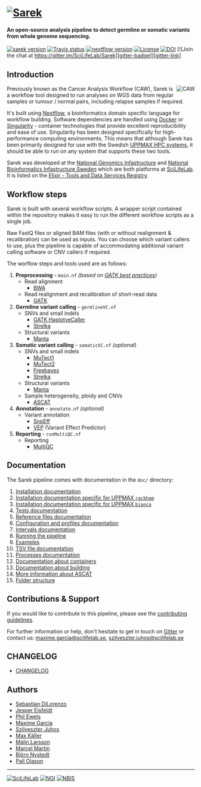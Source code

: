# [![Sarek](https://raw.githubusercontent.com/SciLifeLab/Sarek/master/doc/images/Sarek_logo.png "Sarek")](http://opensource.scilifelab.se/projects/sarek/)

#### An open-source analysis pipeline to detect germline or somatic variants from whole genome sequencing.

[![sarek version][version-badge]][version-link]
[![Travis status][travis-badge]][travis-link]
[![nextflow version][nextflow-badge]][nextflow-link]
[![License][license-badge]][license-link]
[![DOI][zenodo-badge]][zenodo-link]
[![Join the chat at https://gitter.im/SciLifeLab/Sarek][gitter-badge]][gitter-link]

## Introduction

<img align="right" title="CAW" src="https://raw.githubusercontent.com/SciLifeLab/Sarek/master/doc/images/CAW_logo.png">

Previously known as the Cancer Analysis Workflow (CAW), Sarek is a workflow tool designed to run analyses on WGS data from regular samples or tumour / normal pairs, including relapse samples if required.

It's built using [Nextflow][nextflow-link], a bioinformatics domain specific language for workflow building. Software dependencies are handled using [Docker](https://www.docker.com) or [Singularity](http://singularity.lbl.gov) - container technologies that provide excellent reproducibility and ease of use. Singularity has been designed specifically for high-performance computing environments. This means that although Sarek has been primarily designed for use with the Swedish [UPPMAX HPC systems](https://www.uppmax.uu.se), it should be able to run on any system that supports these two tools.

Sarek was developed at the [National Genomics Infastructure][ngi-link] and [National Bioinformatics Infastructure Sweden][nbis-link] which are both platforms at [SciLifeLab][scilifelab-link]. It is listed on the [Elixir - Tools and Data Services Registry](https://bio.tools/Sarek).

## Workflow steps

Sarek is built with several workflow scripts. A wrapper script contained within the repository makes it easy to run the different workflow scripts as a single job.

Raw FastQ files or aligned BAM files (with or without realignment & recalibration) can be used as inputs. You can choose which variant callers to use, plus the pipeline is capable of accommodating additional variant calling software or CNV callers if required.

The worflow steps and tools used are as follows:

1. **Preprocessing** - `main.nf` _(based on [GATK best practices](https://software.broadinstitute.org/gatk/best-practices/))_
    * Read alignment
        * [BWA](http://bio-bwa.sourceforge.net/)
    * Read realignment and recalibration of short-read data
        * [GATK](https://github.com/broadgsa/gatk-protected)
2. **Germline variant calling** - `germlineVC.nf`
    * SNVs and small indels
        * [GATK HaplotyeCaller](https://github.com/broadgsa/gatk-protected)
        * [Strelka](https://github.com/Illumina/strelka)
    * Structural variants
        * [Manta](https://github.com/Illumina/manta)
3. **Somatic variant calling** - `somaticVC.nf` _(optional)_
    * SNVs and small indels
        * [MuTect1](https://github.com/broadinstitute/mutect)
        * [MuTect2](https://github.com/broadgsa/gatk-protected)
        * [Freebayes](https://github.com/ekg/freebayes)
        * [Strelka](https://github.com/Illumina/strelka)
    * Structural variants
        * [Manta](https://github.com/Illumina/manta)
    * Sample heterogeneity, ploidy and CNVs
        * [ASCAT](https://github.com/Crick-CancerGenomics/ascat)
4. **Annotation** - `annotate.nf` _(optional)_
    * Variant annotation
        * [SnpEff](http://snpeff.sourceforge.net/)
        * [VEP](https://www.ensembl.org/info/docs/tools/vep/index.html) (Variant Effect Predictor)
5. **Reporting** - `runMultiQC.nf`
    * Reporting
        * [MultiQC](http://multiqc.info)

## Documentation

The Sarek pipeline comes with documentation in the `doc/` directory:

01. [Installation documentation](https://github.com/SciLifeLab/Sarek/blob/master/doc/INSTALL.md)
02. [Installation documentation specific for UPPMAX `rackham`](https://github.com/SciLifeLab/Sarek/blob/master/doc/INSTALL_RACKHAM.md)
03. [Installation documentation specific for UPPMAX `bianca`](https://github.com/SciLifeLab/Sarek/blob/master/doc/INSTALL_BIANCA.md)
04. [Tests documentation](https://github.com/SciLifeLab/Sarek/blob/master/doc/TESTS.md)
05. [Reference files documentation](https://github.com/SciLifeLab/Sarek/blob/master/doc/REFERENCES.md)
06. [Configuration and profiles documentation](https://github.com/SciLifeLab/Sarek/blob/master/doc/CONFIG.md)
07. [Intervals documentation](https://github.com/SciLifeLab/Sarek/blob/master/doc/INTERVALS.md)
08. [Running the pipeline](https://github.com/SciLifeLab/Sarek/blob/master/doc/USAGE.md)
09. [Examples](https://github.com/SciLifeLab/Sarek/blob/master/doc/USE_CASES.md)
10. [TSV file documentation](https://github.com/SciLifeLab/Sarek/blob/master/doc/TSV.md)
11. [Processes documentation](https://github.com/SciLifeLab/Sarek/blob/master/doc/PROCESS.md)
12. [Documentation about containers](https://github.com/SciLifeLab/Sarek/blob/master/doc/CONTAINERS.md)
13. [Documentation about building](https://github.com/SciLifeLab/Sarek/blob/master/doc/BUILD.md)
14. [More information about ASCAT](https://github.com/SciLifeLab/Sarek/blob/master/doc/ASCAT.md)
15. [Folder structure](https://github.com/SciLifeLab/Sarek/blob/master/doc/FOLDER.md)

## Contributions & Support

If you would like to contribute to this pipeline, please see the [contributing guidelines](https://github.com/SciLifeLab/Sarek/blob/master/.github/CONTRIBUTING.md).

For further information or help, don't hesitate to get in touch on [Gitter][gitter-link] or contact us: maxime.garcia@scilifelab.se, szilveszter.juhos@scilifelab.se

## CHANGELOG

- [CHANGELOG](https://github.com/SciLifeLab/Sarek/blob/master/CHANGELOG.md)

## Authors

* [Sebastian DiLorenzo](https://github.com/Sebastian-D)
* [Jesper Eisfeldt](https://github.com/J35P312)
* [Phil Ewels](https://github.com/ewels)
* [Maxime Garcia](https://github.com/MaxUlysse)
* [Szilveszter Juhos](https://github.com/szilvajuhos)
* [Max Käller](https://github.com/gulfshores)
* [Malin Larsson](https://github.com/malinlarsson)
* [Marcel Martin](https://github.com/marcelm)
* [Björn Nystedt](https://github.com/bjornnystedt)
* [Pall Olason](https://github.com/pallolason)

--------------------------------------------------------------------------------

[![SciLifeLab](https://raw.githubusercontent.com/SciLifeLab/Sarek/master/doc/images/SciLifeLab_logo.png "SciLifeLab")][scilifelab-link]
[![NGI](https://raw.githubusercontent.com/SciLifeLab/Sarek/master/doc/images/NGI_logo.png "NGI")][ngi-link]
[![NBIS](https://raw.githubusercontent.com/SciLifeLab/Sarek/master/doc/images/NBIS_logo.png "NBIS")][nbis-link]

[gitter-badge]: https://badges.gitter.im/SciLifeLab/Sarek.svg
[gitter-link]: https://gitter.im/SciLifeLab/Sarek
[license-badge]: https://img.shields.io/github/license/SciLifeLab/Sarek.svg
[license-link]: https://github.com/SciLifeLab/Sarek/blob/master/LICENSE
[nbis-link]: https://www.nbis.se/
[nextflow-badge]: https://img.shields.io/badge/nextflow-%E2%89%A50.25.0-brightgreen.svg
[nextflow-link]: https://www.nextflow.io/
[ngi-link]: https://ngisweden.scilifelab.se/
[scilifelab-link]: https://www.scilifelab.se/
[travis-badge]: https://api.travis-ci.org/SciLifeLab/Sarek.svg
[travis-link]: https://travis-ci.org/SciLifeLab/Sarek
[version-badge]: https://img.shields.io/github/release/SciLifeLab/Sarek.svg
[version-link]: https://github.com/SciLifeLab/Sarek/releases/latest
[zenodo-badge]: https://zenodo.org/badge/54024046.svg
[zenodo-link]: https://zenodo.org/badge/latestdoi/54024046
